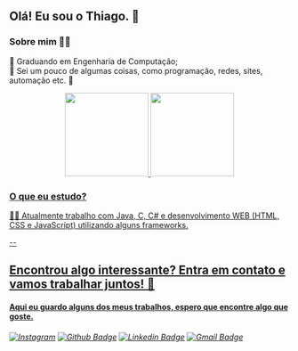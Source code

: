 ## Olá! Eu sou o Thiago. 👋

### Sobre mim 🐱‍👤

📌  Graduando em Engenharia de Computação;
  <br>
📌  Sei um pouco de algumas coisas, como programação, redes, sites, automação etc. 🎪

<div align="center">
  <a href="https://github.com/thiagomars">
  <img height="150em" src="https://github-readme-stats.vercel.app/api?username=thiagomars&show_icons=true&theme=dracula&include_all_commits=true&count_private=true"/>
  <img height="150em" src="https://github-readme-stats.vercel.app/api/top-langs/?username=thiagomars&layout=compact&langs_count=7&theme=dracula"/>
</div>
  
### O que eu estudo?
  
👨‍💻 Atualmente trabalho com Java, C, C# e desenvolvimento WEB (HTML, CSS e JavaScript) utilizando alguns frameworks.
 
--


## Encontrou algo interessante? Entra em contato e vamos trabalhar juntos! 🤝

#### Aqui eu guardo alguns dos meus trabalhos, espero que encontre algo que goste.

###### [![Instagram](https://img.shields.io/badge/-Instagram-blueviolet?style=flat-square&logo=Instagram&logoColor=white&link)](https://www.instagram.com/thiagomars_/) [![Github Badge](https://img.shields.io/badge/-Github-000?style=flat-square&logo=Github&logoColor=white&link)](https://github.com/thiagomars) [![Linkedin Badge](https://img.shields.io/badge/-LinkedIn-blue?style=flat-square&logo=Linkedin&logoColor=white&link)](https://www.linkedin.com/in/thiago-marques-sousa-b22627152/) [![Gmail Badge](https://img.shields.io/badge/-Gmail-D74E43?style=flat-square&logo=Gmail&logoColor=white&link=mailto:r15.thiagomarques@gmail.com)](mailto:r15.thiagomarques@gmail.com)


<!--
**thiagomars/Thiagomars** is a ✨ _special_ ✨ repository because its `README.md` (this file) appears on your GitHub profile.

Here are some ideas to get you started:

- 🔭 I’m currently working on ...
- 🌱 I’m currently learning ...
- 👯 I’m looking to collaborate on ...
- 🤔 I’m looking for help with ...
- 💬 Ask me about ...
- 📫 How to reach me: ...
- 😄 Pronouns: ...
- ⚡ Fun fact: ...
-->
